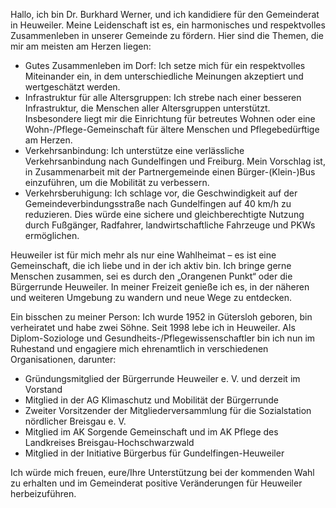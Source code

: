 Hallo, ich bin Dr. Burkhard Werner, und ich kandidiere für den Gemeinderat in Heuweiler. Meine Leidenschaft ist es, ein harmonisches und respektvolles Zusammenleben in unserer Gemeinde zu fördern. Hier sind die Themen, die mir am meisten am Herzen liegen:

- Gutes Zusammenleben im Dorf: Ich setze mich für ein respektvolles Miteinander ein, in dem unterschiedliche Meinungen akzeptiert und wertgeschätzt werden.
- Infrastruktur für alle Altersgruppen: Ich strebe nach einer besseren Infrastruktur, die Menschen aller Altersgruppen unterstützt. Insbesondere liegt mir die Einrichtung für betreutes Wohnen oder eine Wohn-/Pflege-Gemeinschaft für ältere Menschen und Pflegebedürftige am Herzen.
- Verkehrsanbindung: Ich unterstütze eine verlässliche Verkehrsanbindung nach Gundelfingen und Freiburg. Mein Vorschlag ist, in Zusammenarbeit mit der Partnergemeinde einen Bürger-(Klein-)Bus einzuführen, um die Mobilität zu verbessern.
- Verkehrsberuhigung: Ich schlage vor, die Geschwindigkeit auf der Gemeindeverbindungsstraße nach Gundelfingen auf 40 km/h zu reduzieren. Dies würde eine sichere und gleichberechtigte Nutzung durch Fußgänger, Radfahrer, landwirtschaftliche Fahrzeuge und PKWs ermöglichen.

Heuweiler ist für mich mehr als nur eine Wahlheimat – es ist eine Gemeinschaft, die ich liebe und in der ich aktiv bin. Ich bringe gerne Menschen zusammen, sei es durch den „Orangenen Punkt“ oder die Bürgerrunde Heuweiler. In meiner Freizeit genieße ich es, in der näheren und weiteren Umgebung zu wandern und neue Wege zu entdecken.

Ein bisschen zu meiner Person: Ich wurde 1952 in Gütersloh geboren, bin verheiratet und habe zwei Söhne. Seit 1998 lebe ich in Heuweiler. Als Diplom-Soziologe und Gesundheits-/Pflegewissenschaftler bin ich nun im Ruhestand und engagiere mich ehrenamtlich in verschiedenen Organisationen, darunter:

- Gründungsmitglied der Bürgerrunde Heuweiler e. V. und derzeit im Vorstand
- Mitglied in der AG Klimaschutz und Mobilität der Bürgerrunde
- Zweiter Vorsitzender der Mitgliederversammlung für die Sozialstation nördlicher Breisgau e. V.
- Mitglied im AK Sorgende Gemeinschaft und im AK Pflege des Landkreises Breisgau-Hochschwarzwald
- Mitglied in der Initiative Bürgerbus für Gundelfingen-Heuweiler

Ich würde mich freuen, eure/Ihre Unterstützung bei der kommenden Wahl zu erhalten und im Gemeinderat positive Veränderungen für Heuweiler herbeizuführen.
